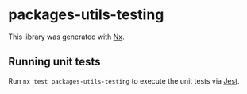 # packages-utils-testing

This library was generated with [Nx](https://nx.dev).

## Running unit tests

Run `nx test packages-utils-testing` to execute the unit tests via [Jest](https://jestjs.io).
